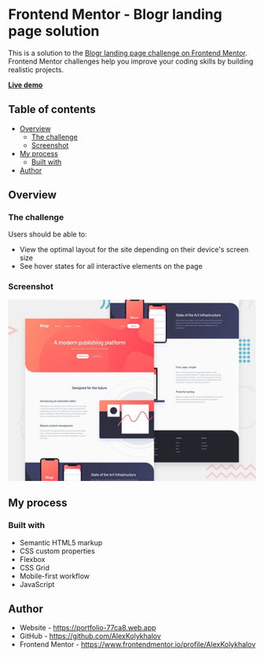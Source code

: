 # Frontend Mentor - Blogr landing page solution

This is a solution to the [Blogr landing page challenge on Frontend Mentor](https://www.frontendmentor.io/challenges/blogr-landing-page-EX2RLAApP). Frontend Mentor challenges help you improve your coding skills by building realistic projects. 

[__Live demo__](https://alexkolykhalov.github.io/frontendmentor.io-solutions/junior/blogr-landing-page-main/)

## Table of contents

- [Overview](#overview)
  - [The challenge](#the-challenge)
  - [Screenshot](#screenshot)
- [My process](#my-process)
  - [Built with](#built-with)
- [Author](#author)

## Overview

### The challenge

Users should be able to:

- View the optimal layout for the site depending on their device's screen size
- See hover states for all interactive elements on the page

### Screenshot

![](./design/desktop-preview.jpg)

## My process

### Built with

- Semantic HTML5 markup
- CSS custom properties
- Flexbox
- CSS Grid
- Mobile-first workflow
- JavaScript

## Author

- Website - https://portfolio-77ca8.web.app
- GitHub - https://github.com/AlexKolykhalov
- Frontend Mentor - https://www.frontendmentor.io/profile/AlexKolykhalov